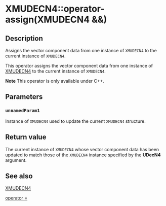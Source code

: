 # XMUDECN4::operator-assign(XMUDECN4 &&)

## Description

Assigns the vector component data from one instance of `XMUDECN4` to the current instance of `XMUDECN4`.

This operator assigns the vector component data from one instance of [XMUDECN4](https://learn.microsoft.com/windows/win32/api/directxpackedvector/ns-directxpackedvector-xmudecn4) to the current instance of `XMUDECN4`.

**Note** This operator is only available under C++.

## Parameters

### `unnamedParam1`

Instance of `XMUDECN4` used to update the current `XMUDECN4` structure.

## Return value

The current instance of `XMUDECN4` whose vector component data has been updated to match those of the `XMUDECN4` instance specified by the **UDecN4** argument.

## See also

[XMUDECN4](https://learn.microsoft.com/windows/win32/api/directxpackedvector/ns-directxpackedvector-xmudecn4)

[operator =](https://msdn.microsoft.com/b5cb7c96-68c2-4d6b-8ed7-a44651c681b5)